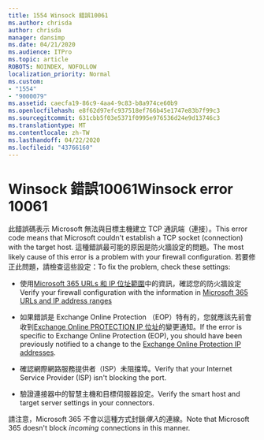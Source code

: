 ```yaml
---
title: 1554 Winsock 錯誤10061
ms.author: chrisda
author: chrisda
manager: dansimp
ms.date: 04/21/2020
ms.audience: ITPro
ms.topic: article
ROBOTS: NOINDEX, NOFOLLOW
localization_priority: Normal
ms.custom:
- "1554"
- "9000079"
ms.assetid: caecfa19-86c9-4aa4-9c83-b8a974ce60b9
ms.openlocfilehash: e8f62d97efc937518ef766b45e1747e83b7f99c3
ms.sourcegitcommit: 631cbb5f03e5371f0995e976536d24e9d13746c3
ms.translationtype: MT
ms.contentlocale: zh-TW
ms.lasthandoff: 04/22/2020
ms.locfileid: "43766160"
---
```

# <a name="winsock-error-10061"></a><span data-ttu-id="0c388-102">Winsock 錯誤10061</span><span class="sxs-lookup"><span data-stu-id="0c388-102">Winsock error 10061</span></span>

<span data-ttu-id="0c388-103">此錯誤碼表示 Microsoft 無法與目標主機建立 TCP 通訊端（連接）。</span><span class="sxs-lookup"><span data-stu-id="0c388-103">This error code means that Microsoft couldn't establish a TCP socket (connection) with the target host.</span></span> <span data-ttu-id="0c388-104">這種錯誤最可能的原因是防火牆設定的問題。</span><span class="sxs-lookup"><span data-stu-id="0c388-104">The most likely cause of this error is a problem with your firewall configuration.</span></span> <span data-ttu-id="0c388-105">若要修正此問題，請檢查這些設定：</span><span class="sxs-lookup"><span data-stu-id="0c388-105">To fix the problem, check these settings:</span></span>

- <span data-ttu-id="0c388-106">使用[Microsoft 365 URLs 和 IP 位址範圍](https://docs.microsoft.com/office365/enterprise/urls-and-ip-address-ranges)中的資訊，確認您的防火牆設定</span><span class="sxs-lookup"><span data-stu-id="0c388-106">Verify your firewall configuration with the information in [Microsoft 365 URLs and IP address ranges](https://docs.microsoft.com/office365/enterprise/urls-and-ip-address-ranges)</span></span>

- <span data-ttu-id="0c388-107">如果錯誤是 Exchange Online Protection （EOP）特有的，您就應該先前會收到[Exchange Online PROTECTION IP 位址](https://docs.microsoft.com/office365/SecurityCompliance/eop/exchange-online-protection-ip-addresses)的變更通知。</span><span class="sxs-lookup"><span data-stu-id="0c388-107">If the error is specific to Exchange Online Protection (EOP), you should have been previously notified to a change to the [Exchange Online Protection IP addresses](https://docs.microsoft.com/office365/SecurityCompliance/eop/exchange-online-protection-ip-addresses).</span></span>

- <span data-ttu-id="0c388-108">確認網際網路服務提供者（ISP）未阻擋埠。</span><span class="sxs-lookup"><span data-stu-id="0c388-108">Verify that your Internet Service Provider (ISP) isn't blocking the port.</span></span>

- <span data-ttu-id="0c388-109">驗證連接器中的智慧主機和目標伺服器設定。</span><span class="sxs-lookup"><span data-stu-id="0c388-109">Verify the smart host and target server settings in your connectors.</span></span>

<span data-ttu-id="0c388-110">請注意，Microsoft 365 不會以這種方式封鎖*傳入*的連線。</span><span class="sxs-lookup"><span data-stu-id="0c388-110">Note that Microsoft 365 doesn't block *incoming* connections in this manner.</span></span>
